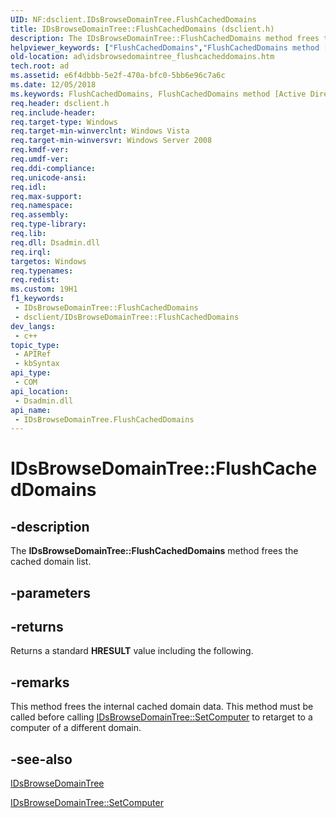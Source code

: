 ```yaml
---
UID: NF:dsclient.IDsBrowseDomainTree.FlushCachedDomains
title: IDsBrowseDomainTree::FlushCachedDomains (dsclient.h)
description: The IDsBrowseDomainTree::FlushCachedDomains method frees the cached domain list.
helpviewer_keywords: ["FlushCachedDomains","FlushCachedDomains method [Active Directory]","FlushCachedDomains method [Active Directory]","IDsBrowseDomainTree interface","IDsBrowseDomainTree interface [Active Directory]","FlushCachedDomains method","IDsBrowseDomainTree.FlushCachedDomains","IDsBrowseDomainTree::FlushCachedDomains","_glines_idsbrowsedomaintree_flushcacheddomains","ad.idsbrowsedomaintree__flushcacheddomains","ad.idsbrowsedomaintree_flushcacheddomains","dsclient/IDsBrowseDomainTree::FlushCachedDomains"]
old-location: ad\idsbrowsedomaintree_flushcacheddomains.htm
tech.root: ad
ms.assetid: e6f4dbbb-5e2f-470a-bfc0-5bb6e96c7a6c
ms.date: 12/05/2018
ms.keywords: FlushCachedDomains, FlushCachedDomains method [Active Directory], FlushCachedDomains method [Active Directory],IDsBrowseDomainTree interface, IDsBrowseDomainTree interface [Active Directory],FlushCachedDomains method, IDsBrowseDomainTree.FlushCachedDomains, IDsBrowseDomainTree::FlushCachedDomains, _glines_idsbrowsedomaintree_flushcacheddomains, ad.idsbrowsedomaintree__flushcacheddomains, ad.idsbrowsedomaintree_flushcacheddomains, dsclient/IDsBrowseDomainTree::FlushCachedDomains
req.header: dsclient.h
req.include-header: 
req.target-type: Windows
req.target-min-winverclnt: Windows Vista
req.target-min-winversvr: Windows Server 2008
req.kmdf-ver: 
req.umdf-ver: 
req.ddi-compliance: 
req.unicode-ansi: 
req.idl: 
req.max-support: 
req.namespace: 
req.assembly: 
req.type-library: 
req.lib: 
req.dll: Dsadmin.dll
req.irql: 
targetos: Windows
req.typenames: 
req.redist: 
ms.custom: 19H1
f1_keywords:
 - IDsBrowseDomainTree::FlushCachedDomains
 - dsclient/IDsBrowseDomainTree::FlushCachedDomains
dev_langs:
 - c++
topic_type:
 - APIRef
 - kbSyntax
api_type:
 - COM
api_location:
 - Dsadmin.dll
api_name:
 - IDsBrowseDomainTree.FlushCachedDomains
---
```


# IDsBrowseDomainTree::FlushCachedDomains


## -description

The <b>IDsBrowseDomainTree::FlushCachedDomains</b> method frees the cached domain list.

## -parameters

## -returns

Returns a standard <b>HRESULT</b> value including the following.

## -remarks

This method frees the internal cached domain data. This method must  be called before calling 
<a href="/windows/desktop/api/dsclient/nf-dsclient-idsbrowsedomaintree-setcomputer">IDsBrowseDomainTree::SetComputer</a> to retarget to a computer of a different domain.

## -see-also

<a href="/windows/desktop/api/dsclient/nn-dsclient-idsbrowsedomaintree">IDsBrowseDomainTree</a>



<a href="/windows/desktop/api/dsclient/nf-dsclient-idsbrowsedomaintree-setcomputer">IDsBrowseDomainTree::SetComputer</a>